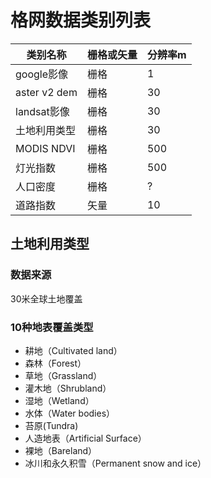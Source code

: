 # 格网数据类别列表
|类别名称|栅格或矢量|分辨率m|
|---|---|---|
|google影像|栅格|1|
|aster v2 dem|栅格|30|
|landsat影像|栅格|30|
|土地利用类型|栅格|30|
|MODIS NDVI|栅格|500|
|灯光指数|栅格|500|
|人口密度|栅格|?|
|道路指数|矢量|10|

## 土地利用类型
### 数据来源
30米全球土地覆盖

### 10种地表覆盖类型
* 耕地（Cultivated land）
* 森林（Forest）
* 草地（Grassland）
* 灌木地（Shrubland）
* 湿地（Wetland）
* 水体（Water bodies）
* 苔原(Tundra)
* 人造地表（Artificial Surface）
* 裸地（Bareland）
* 冰川和永久积雪（Permanent snow and ice）